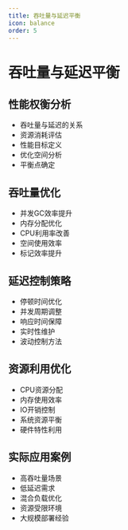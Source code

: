 ```yaml
---
title: 吞吐量与延迟平衡
icon: balance
order: 5
---
```


# 吞吐量与延迟平衡

## 性能权衡分析
- 吞吐量与延迟的关系
- 资源消耗评估
- 性能目标定义
- 优化空间分析
- 平衡点确定

## 吞吐量优化
- 并发GC效率提升
- 内存分配优化
- CPU利用率改善
- 空间使用效率
- 标记效率提升

## 延迟控制策略
- 停顿时间优化
- 并发周期调整
- 响应时间保障
- 实时性维护
- 波动控制方法

## 资源利用优化
- CPU资源分配
- 内存使用效率
- IO开销控制
- 系统资源平衡
- 硬件特性利用

## 实际应用案例
- 高吞吐量场景
- 低延迟需求
- 混合负载优化
- 资源受限环境
- 大规模部署经验
